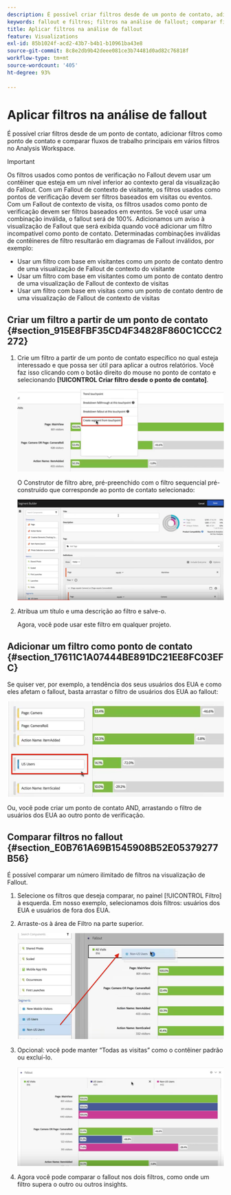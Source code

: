 ```yaml
---
description: É possível criar filtros desde de um ponto de contato, adicionar filtros como ponto de contato e comparar fluxos de trabalho principais em vários filtros no Analysis Workspace.
keywords: fallout e filtros; filtros na análise de fallout; comparar filtros no fallout
title: Aplicar filtros na análise de fallout
feature: Visualizations
exl-id: 85b1024f-acd2-43b7-b4b1-b10961ba43e8
source-git-commit: 8c8e2db9b42deee081ce3b74481d0ad82c76818f
workflow-type: tm+mt
source-wordcount: '405'
ht-degree: 93%

---
```


# Aplicar filtros na análise de fallout

É possível criar filtros desde de um ponto de contato, adicionar filtros como ponto de contato e comparar fluxos de trabalho principais em vários filtros no Analysis Workspace.

>[!IMPORTANT]
>
>Os filtros usados como pontos de verificação no Fallout devem usar um contêiner que esteja em um nível inferior ao contexto geral da visualização do Fallout. Com um Fallout de contexto de visitante, os filtros usados como pontos de verificação devem ser filtros baseados em visitas ou eventos. Com um Fallout de contexto de visita, os filtros usados como ponto de verificação devem ser filtros baseados em eventos. Se você usar uma combinação inválida, o fallout será de 100%. Adicionamos um aviso à visualização de Fallout que será exibida quando você adicionar um filtro incompatível como ponto de contato. Determinadas combinações inválidas de contêineres de filtro resultarão em diagramas de Fallout inválidos, por exemplo:

* Usar um filtro com base em visitantes como um ponto de contato dentro de uma visualização de Fallout de contexto do visitante
* Usar um filtro com base em visitantes como um ponto de contato dentro de uma visualização de Fallout de contexto de visitas
* Usar um filtro com base em visitas como um ponto de contato dentro de uma visualização de Fallout de contexto de visitas

## Criar um filtro a partir de um ponto de contato {#section_915E8FBF35CD4F34828F860C1CCC2272}

1. Crie um filtro a partir de um ponto de contato específico no qual esteja interessado e que possa ser útil para aplicar a outros relatórios. Você faz isso clicando com o botão direito do mouse no ponto de contato e selecionando **[!UICONTROL Criar filtro desde o ponto de contato]**.

   ![](assets/segment-from-touchpoint.png)

   O Construtor de filtro abre, pré-preenchido com o filtro sequencial pré-construído que corresponde ao ponto de contato selecionado:

   ![](assets/segment-builder.png)

1. Atribua um título e uma descrição ao filtro e salve-o.

   Agora, você pode usar este filtro em qualquer projeto.

## Adicionar um filtro como ponto de contato {#section_17611C1A07444BE891DC21EE8FC03EFC}

Se quiser ver, por exemplo, a tendência dos seus usuários dos EUA e como eles afetam o fallout, basta arrastar o filtro de usuários dos EUA ao fallout:

![](assets/segment-touchpoint.png)

Ou, você pode criar um ponto de contato AND, arrastando o filtro de usuários dos EUA ao outro ponto de verificação.

## Comparar filtros no fallout {#section_E0B761A69B1545908B52E05379277B56}

É possível comparar um número ilimitado de filtros na visualização de Fallout.

1. Selecione os filtros que deseja comparar, no painel [!UICONTROL Filtro] à esquerda. Em nosso exemplo, selecionamos dois filtros: usuários dos EUA e usuários de fora dos EUA.
1. Arraste-os à área de Filtro na parte superior.

   ![](assets/segment-drop.png)

1. Opcional: você pode manter “Todas as visitas” como o contêiner padrão ou excluí-lo.

   ![](assets/seg-compare.png)

1. Agora você pode comparar o fallout nos dois filtros, como onde um filtro supera o outro ou outros insights.
